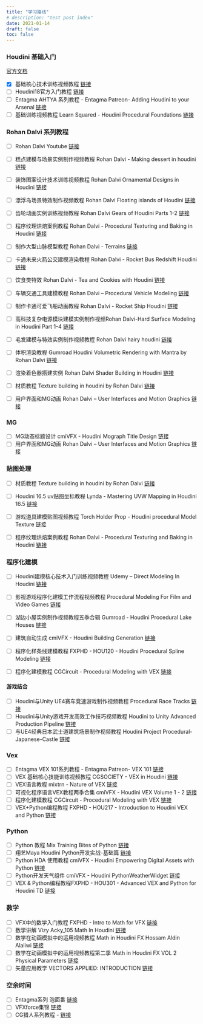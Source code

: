 ```yaml
---
title: "学习路线"
# description: "test post index"
date: 2021-01-14
draft: false
toc: false
---
```


### Houdini 基础入门  

[官方文档](https://www.sidefx.com/docs/houdini/basics/index.html)

- [x] 基础核心技术训练视频教程 [链接](https://www.bilibili.com/video/BV1pW411H7nV)
- [ ] Houdini18官方入门教程 [链接](https://www.bilibili.com/video/BV1qf4y1B7D3/)
- [ ] Entagma AHTYA 系列教程 - Entagma Patreon- Adding Houdini to your Arsenal [链接](https://www.bilibili.com/video/BV137411q7sA)
- [ ] 基础训练视频教程 Learn Squared - Houdini Procedural Foundations [链接](https://www.bilibili.com/video/BV1nW411H7rw)

### Rohan Dalvi 系列教程

- [ ] Rohan Dalvi Youtube [链接](https://www.youtube.com/user/rohandalvi)


- [ ] 糕点建模与场景实例制作视频教程 Rohan Dalvi - Making dessert in houdini [链接](https://www.bilibili.com/video/BV1L541187Rn)
- [ ] 装饰图案设计技术训练视频教程 Rohan Dalvi Ornamental Designs in Houdini [链接](https://www.bilibili.com/video/BV1g5411j79d)
- [ ] 漂浮岛场景特效制作视频教程 Rohan Dalvi Floating islands of Houdini [链接](https://www.bilibili.com/video/BV1ui4y1E7m6)
- [ ] 齿轮动画实例训练视频教程 Rohan Dalvi Gears of Houdini Parts 1-2 [链接](https://www.bilibili.com/video/BV1g54y1176a)
- [ ] 程序纹理烘焙案例教程 Rohan Dalvi - Procedural Texturing and Baking in Houdini [链接](https://www.bilibili.com/video/BV1c7411q7RA)
- [ ] 制作大型山脉模型教程 Rohan Dalvi - Terrains [链接](https://www.bilibili.com/video/BV1r7411i78E)
- [ ] 卡通未来火箭公交建模渲染教程 Rohan Dalvi - Rocket Bus Redshift Houdini [链接](https://www.bilibili.com/video/BV1r7411i7Wz)
- [ ] 饮食类特效 Rohan Dalvi - Tea and Cookies with Houdini [链接](https://www.bilibili.com/video/BV1qE41167Y4)
- [ ] 车辆交通工具建模教程 Rohan Dalvi – Procedural Vehicle Modeling [链接](https://www.bilibili.com/video/BV1aW411W7di)
- [ ] 制作卡通可爱飞船动画教程 Rohan Dalvi - Rocket Ship Houdini [链接](https://www.bilibili.com/video/BV1MW411x7vD)
- [ ] 高科技复杂电源模块建模实例制作视频Rohan Dalvi-Hard Surface Modeling in Houdini Part 1-4 [链接](https://www.bilibili.com/video/BV1eW411E75R)


- [ ] 毛发建模与特效实例制作视频教程 Rohan Dalvi hairy houdini [链接](https://www.bilibili.com/video/BV11Z4y1N7z4)
- [ ] 体积渲染教程 Gumroad Houdini Volumetric Rendering with Mantra by Rohan Dalvi [链接](https://www.bilibili.com/video/BV1A7411q7ck)
- [ ] 渲染着色器搭建实例 Rohan Dalvi Shader Building in Houdini [链接](https://www.bilibili.com/video/BV1zE41167Xs)
- [ ] 材质教程 Texture building in houdini by Rohan Dalvi [链接](https://www.bilibili.com/video/BV1zE41197rW)
- [ ] 用户界面和MG动画 Rohan Dalvi – User Interfaces and Motion Graphics [链接](https://www.bilibili.com/video/BV1YE411y7Hb)

### MG

- [ ] MG动态标题设计 cmiVFX - Houdini Mograph Title Design [链接](https://www.bilibili.com/video/BV1dJ411A7Pr)
- [ ] 用户界面和MG动画 Rohan Dalvi – User Interfaces and Motion Graphics [链接](https://www.bilibili.com/video/BV1YE411y7Hb)

### 贴图处理

- [ ] 材质教程 Texture building in houdini by Rohan Dalvi [链接](https://www.bilibili.com/video/BV1zE41197rW)
- [ ] Houdini 16.5 uv贴图坐标教程 Lynda - Mastering UVW Mapping in Houdini 16.5 [链接](https://www.bilibili.com/video/BV1YA411J7ae)
- [ ] 游戏道具建模贴图视频教程 Torch Holder Prop - Houdini procedural Model Texture [链接](https://www.bilibili.com/video/BV1E7411q7he)
- [ ] 程序纹理烘焙案例教程 Rohan Dalvi - Procedural Texturing and Baking in Houdini [链接](https://www.bilibili.com/video/BV1c7411q7RA)


### 程序化建模

- [ ] Houdini建模核心技术入门训练视频教程 Udemy – Direct Modeling In Houdini [链接](https://www.bilibili.com/video/BV1R7411i7RQ)
- [ ] 影视游戏程序化建模工作流程视频教程 Procedural Modeling For Film and Video Games [链接](https://www.bilibili.com/video/BV1YJ411d7QT)
- [ ] 湖边小屋实例制作视频教程五季合辑 Gumroad - Houdini Procedural Lake Houses [链接](https://www.bilibili.com/video/BV1rW411j7fo)
- [ ] 建筑自动生成 cmiVFX - Houdini Building Generation [链接](https://www.bilibili.com/video/BV1L441117TT)


- [ ] 程序化样条线建模教程 FXPHD - HOU120 - Houdini Procedural Spline Modeling [链接](https://www.bilibili.com/video/BV18V41117s1)
- [ ] 程序化建模教程 CGCircuit - Procedural Modeling with VEX [链接](https://www.bilibili.com/video/BV1454y1m7zo)

#### 游戏结合

- [ ] Houdini与Unity UE4赛车竞速游戏制作视频教程 Procedural Race Tracks [链接](https://www.bilibili.com/video/BV1zJ411E7My)
- [ ] Houdini与Unity游戏开发高效工作技巧视频教程 Houdini to Unity Advanced Production Pipeline [链接](https://www.bilibili.com/video/BV1bW411n77e)
- [ ] 与UE4经典日本武士道建筑场景制作视频教程 Houdini Project Procedural-Japanese-Castle [链接](https://www.bilibili.com/video/BV1Sv411C71N)

### Vex

- [ ] Entagma VEX 101系列教程 - Entagma Patreon- VEX 101 [链接](https://www.bilibili.com/video/BV1g7411q7BQ)
- [ ] VEX 基础核心技能训练视频教程 CGSOCIETY - VEX in Houdini [链接](https://www.bilibili.com/video/BV1rW411x7C1)
- [ ] VEX语言教程 mixtrn - Nature of VEX [链接](https://www.bilibili.com/video/BV1pJ411E76o)
- [ ] 可视化程序语言VEX教程两季合集 cmiVFX - Houdini VEX Volume 1 - 2 [链接](https://www.bilibili.com/video/BV13W411x7nD)
- [ ] 程序化建模教程 CGCircuit - Procedural Modeling with VEX [链接](https://www.bilibili.com/video/BV1yh411X7mu)
- [ ] VEX+Python编程教程 FXPHD - HOU217 - Introduction to Houdini VEX and Python [链接](https://www.bilibili.com/video/BV1bK411P7dK)

### Python

- [ ] Python 教程 Mix Training Bites of Python [链接](https://www.bilibili.com/video/BV1nJ411E7ax)
- [ ] 翔艺Maya Houdini Python开发实战-基础篇 [链接](https://www.bilibili.com/video/BV12x411v7hT)
- [ ] Python HDA 使用教程 cmiVFX - Houdini Empowering Digital Assets with Python [链接](https://www.bilibili.com/video/BV1e441127bT)
- [ ] Python开发天气组件 cmiVFX - Houdini PythonWeatherWidget [链接](https://www.bilibili.com/video/BV1p441117wu)
- [ ] VEX & Python编程教程FXPHD - HOU301 - Advanced VEX and Python for Houdini TD [链接](https://www.bilibili.com/video/BV1WV41117o3)

### 数学

- [ ] VFX中的数学入门教程 FXPHD - Intro to Math for VFX [链接](https://www.bilibili.com/video/BV1eW41147ur)
- [ ] 数学讲解 Vizy Acky_105 Math In Houdini [链接](https://www.bilibili.com/video/BV1rE41197dY)
- [ ] 数学在动画模拟中的运用视频教程 Math in Houdini FX Hossam Aldin Alaliwi [链接](https://www.bilibili.com/video/BV1PW41147gA)
- [ ] 数学在动画模拟中的运用视频教程第二季 Math in Houdini FX VOL 2 Physical Parameters [链接](https://www.bilibili.com/video/BV1wW41147q5)
- [ ] 矢量应用教学 VECTORS APPLIED: INTRODUCTION [链接](https://www.bilibili.com/video/BV1eE411t7WV)

### 空余时间

- [ ] Entagma系列 泡面番 [链接](https://www.bilibili.com/video/BV1a7411q7ny)
- [ ] VFXforce集锦 [链接](https://www.vfxforce.cn/page/2?s=procedural)
- [ ] CG猎人系列教程 - [链接](https://space.bilibili.com/20391302)
